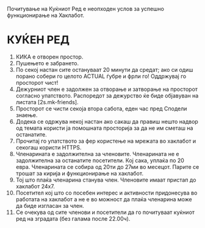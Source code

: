 Почитување на Куќниот Ред е неопходен услов за успешно функционирање на Хаклабот.

КУЌЕН РЕД
====================

1. КИКА е отворен простор.
1. Пушењето е забрането.
1. По секој настан сите остануваат 20 минути да средат; ако си одиш порано собери го целото ACTUAL ѓубре и фрли го! Оддржувај го просторот чист!
1. Дежурниот член е задолжен за отворање и затворање на просторот согласно упатството. Распоредот за дежурство ќе биде објавуван на листата [2s.mk-friends].
1. Просторот се чисти секоја втора сабота, еден час пред Сподели знаење.
1. Додека се одржува некој настан ако сакаш да правиш нешто надвор од темата користи ја помошната просторија за да не им сметаш на останатите.
1. Прочитај го упатството за фер користење на мрежата во хаклабот и секогаш користи HTTPS.
1. Членарината е задолжителна за членовите. Члeнарината не е задолжителна за останатите посетители. Кој сака, уплаќа по 20 евра. Членарината се собира од 20ти до 27ми во месецот. Парите се трошат за кирија и функционирање на хаклабот.
1. Тој што плаќа членарина станува член. Членовите имаат пристап до хаклабот 24x7.
1. Посетител кој што со посебен интерес и активности придонесува во работата на хаклабот а не е во можност да плаќа членарина може да биде изгласан за член.
1. Се очекува од сите членови и посетители да го почитуваат куќниот ред на зградата (без галама после 22.00ч). 
